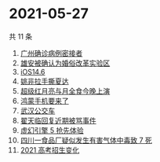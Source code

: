 # 2021-05-27

共 11 条

<!-- BEGIN -->
<!-- 最后更新时间 Thu May 27 2021 07:14:28 GMT+0800 (China Standard Time) -->

1. [广州确诊病例密接者](https://www.zhihu.com/search?q=广州疫情)
2. [雄安被确认为婚俗改革实验区](https://www.zhihu.com/search?q=雄安)
3. [iOS14.6](https://www.zhihu.com/search?q=ios14.6)
4. [姚非拉手撕夏达](https://www.zhihu.com/search?q=夏达)
5. [超级红月亮与月全食今晚上演](https://www.zhihu.com/search?q=超级红月亮)
6. [鸿蒙手机要来了](https://www.zhihu.com/search?q=华为鸿蒙)
7. [武汉公交车](https://www.zhihu.com/search?q=武汉公交车)
8. [翟天临回复近期被骂事件](https://www.zhihu.com/search?q=翟天临回复)
9. [虚幻引擎 5 抢先体验](https://www.zhihu.com/search?q=虚幻引擎5)
10. [四川一食品厂疑似发生有害气体中毒致 7 死](https://www.zhihu.com/search?q=四川食品厂)
11. [2021 高考招生变化](https://www.zhihu.com/search?q=高考招生)

<!-- END -->
